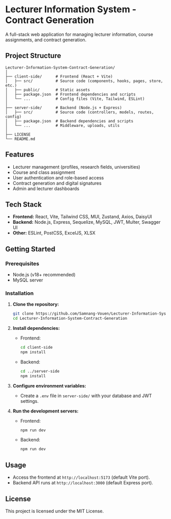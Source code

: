# Lecturer Information System - Contract Generation

A full-stack web application for managing lecturer information, course assignments, and contract generation.

## Project Structure

```
Lecturer-Information-System-Contract-Generation/
│
├── client-side/      # Frontend (React + Vite)
│   ├── src/          # Source code (components, hooks, pages, store, etc.)
│   ├── public/       # Static assets
│   ├── package.json  # Frontend dependencies and scripts
│   └── ...           # Config files (Vite, Tailwind, ESLint)
│
├── server-side/      # Backend (Node.js + Express)
│   ├── src/          # Source code (controllers, models, routes, config)
│   ├── package.json  # Backend dependencies and scripts
│   └── ...           # Middleware, uploads, utils
│
├── LICENSE
└── README.md
```

## Features

- Lecturer management (profiles, research fields, universities)
- Course and class assignment
- User authentication and role-based access
- Contract generation and digital signatures
- Admin and lecturer dashboards

## Tech Stack

- **Frontend:** React, Vite, Tailwind CSS, MUI, Zustand, Axios, DaisyUI
- **Backend:** Node.js, Express, Sequelize, MySQL, JWT, Multer, Swagger UI
- **Other:** ESLint, PostCSS, ExcelJS, XLSX

## Getting Started

### Prerequisites

- Node.js (v18+ recommended)
- MySQL server

### Installation

1. **Clone the repository:**
	 ```sh
	 git clone https://github.com/Samnang-Vouen/Lecturer-Information-System-Contract-Generation.git
	 cd Lecturer-Information-System-Contract-Generation
	 ```

2. **Install dependencies:**
	 - Frontend:
		 ```sh
		 cd client-side
		 npm install
		 ```
	 - Backend:
		 ```sh
		 cd ../server-side
		 npm install
		 ```

3. **Configure environment variables:**
	 - Create a `.env` file in `server-side/` with your database and JWT settings.

4. **Run the development servers:**
	 - Frontend:
		 ```sh
		 npm run dev
		 ```
	 - Backend:
		 ```sh
		 npm run dev
		 ```

## Usage

- Access the frontend at `http://localhost:5173` (default Vite port).
- Backend API runs at `http://localhost:3000` (default Express port).

## License

This project is licensed under the MIT License.